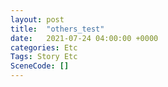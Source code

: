 ```yaml
---
layout: post
title:  "others_test"
date:   2021-07-24 04:00:00 +0000
categories: Etc
Tags: Story Etc
SceneCode: []
---
```

